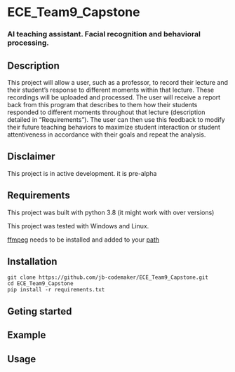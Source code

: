 # ECE_Team9_Capstone
### AI teaching assistant. Facial recognition and behavioral processing.


## Description
This project will allow a user, such as a professor, to record their lecture and their student’s response to different moments within that lecture. These recordings will be uploaded and processed. The user will receive a report back from this program that describes to them how their students responded to different moments throughout that lecture (description detailed in “Requirements”). The user can then use this feedback to modify their future teaching behaviors to maximize student interaction or student attentiveness in accordance with their goals and repeat the analysis.



## Disclaimer
This project is in active development. it is pre-alpha


## Requirements
This project was built with python 3.8 (it might work with over versions)

This project was tested with Windows and Linux.

[ffmpeg](https://ffmpeg.org/) needs to be installed and added to your [path](https://helpdeskgeek.com/windows-10/add-windows-path-environment-variable/)

## Installation

```
git clone https://github.com/jb-codemaker/ECE_Team9_Capstone.git
cd ECE_Team9_Capstone
pip install -r requirements.txt
```

## Geting started


## Example


## Usage



